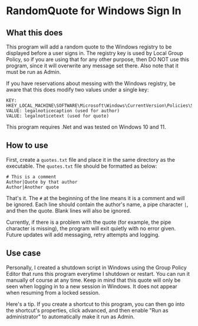 # RandomQuote for Windows Sign In
## What this does
This program will add a random quote to the Windows registry to be displayed before a user signs in.  The registry key is used by Local Group 
Policy, so if you are using that for any other purpose, then DO NOT use this program, since it will overwrite any message set there.  Also note that it must be run as Admin.

If you have reservations about messing with the Windows registry, be aware that this does modify two values under a single key:
<pre><code>KEY: HKEY_LOCAL_MACHINE\SOFTWARE\Microsoft\Windows\CurrentVersion\Policies\System
VALUE: legalnoticecaption (used for author)
VALUE: legalnoticetext (used for quote)</code></pre>

This program requires .Net and was tested on Windows 10 and 11.

## How to use
First, create a `quotes.txt` file and place it in the same directory as the executable.  The `quotes.txt` file should be formatted as below:

<pre><code># This is a comment
Author|Quote by that author
Author|Another quote</code></pre>

That's it.  The `#` at the beginning of the line means it is a comment and will be ignored.  Each line should contain the author's name, a pipe character `|`, and then the quote.  Blank lines will also be ignored.

Currently, if there is a problem with the quote (for example, the pipe character is missing), the program will exit quietly with no error given.  Future updates will add messaging, retry attempts and logging.

## Use case
Personally, I created a shutdown script in Windows using the Group Policy Editor that runs this program everytime I shutdown or restart.  You can run it manually of course at any time.  Keep in mind that this quote will only be seen when logging in to a new session in Windows.  It does not appear when resuming from a locked session.

Here's a tip.  If you create a shortcut to this program, you can then go into the shortcut's properties, click advanced, and then enable "Run as administrator" to automatically make it run as Admin.
